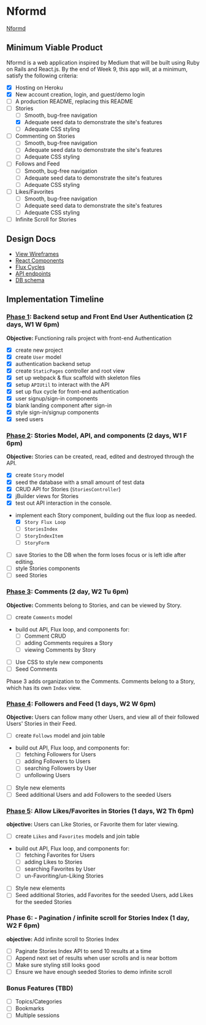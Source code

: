 # Nformd

[Nformd][heroku]

[heroku]: https://nformd.herokuapp.com/

## Minimum Viable Product

Nformd is a web application inspired by Medium that will be built using Ruby on Rails and React.js.  By the end of Week 9, this app will, at a minimum, satisfy the following criteria:

- [x] Hosting on Heroku
- [x] New account creation, login, and guest/demo login
- [ ] A production README, replacing this README
- [ ] Stories
  - [ ] Smooth, bug-free navigation
  - [x] Adequate seed data to demonstrate the site's features
  - [ ] Adequate CSS styling
- [ ] Commenting on Stories
  - [ ] Smooth, bug-free navigation
  - [ ] Adequate seed data to demonstrate the site's features
  - [ ] Adequate CSS styling
- [ ] Follows and Feed
  - [ ] Smooth, bug-free navigation
  - [ ] Adequate seed data to demonstrate the site's features
  - [ ] Adequate CSS styling
- [ ] Likes/Favorites
  - [ ] Smooth, bug-free navigation
  - [ ] Adequate seed data to demonstrate the site's features
  - [ ] Adequate CSS styling
- [ ] Infinite Scroll for Stories

## Design Docs
* [View Wireframes][views]
* [React Components][components]
* [Flux Cycles][flux-cycles]
* [API endpoints][api-endpoints]
* [DB schema][schema]

[views]: docs/views.md
[components]: docs/components.md
[flux-cycles]: docs/flux-cycles.md
[api-endpoints]: docs/api-endpoints.md
[schema]: docs/schema.md

## Implementation Timeline

### [Phase 1][phase-one]: Backend setup and Front End User Authentication (2 days, W1 W 6pm)

**Objective:** Functioning rails project with front-end Authentication

- [x] create new project
- [x] create `User` model
- [x] authentication backend setup
- [x] create `StaticPages` controller and root view
- [x] set up webpack & flux scaffold with skeleton files
- [x] setup `APIUtil` to interact with the API
- [x] set up flux cycle for front-end authentication
- [x] user signup/sign-in components
- [x] blank landing component after sign-in
- [x] style sign-in/signup components
- [x] seed users

### [Phase 2][phase-two]: Stories Model, API, and components (2 days, W1 F 6pm)

**Objective:** Stories can be created, read, edited and destroyed through the API.

- [x] create `Story` model
- [x] seed the database with a small amount of test data
- [x] CRUD API for Stories (`StoriesController`)
- [x] jBuilder views for Stories
- [x] test out API interaction in the console.
- implement each Story component, building out the flux loop as needed.
  - [x] `Story Flux Loop`
  - [ ] `StoriesIndex`
  - [ ] `StoryIndexItem`
  - [ ] `StoryForm`
- [ ] save Stories to the DB when the form loses focus or is left idle after editing.
- [ ] style Stories components
- [ ] seed Stories

### [Phase 3][phase-three]: Comments (2 day, W2 Tu 6pm)

**Objective:** Comments belong to Stories, and can be viewed by Story.

- [ ] create `Comments` model
- build out API, Flux loop, and components for:
  - [ ] Comment CRUD
  - [ ] adding Comments requires a Story
  - [ ] viewing Comments by Story
- [ ] Use CSS to style new components
- [ ] Seed Comments

Phase 3 adds organization to the Comments. Comments belong to a Story, which has its own `Index` view.

### [Phase 4][phase-four]: Followers and Feed (1 days, W2 W 6pm)

**Objective:** Users can follow many other Users, and view all of their followed Users' Stories in their Feed.

- [ ] create `Follows` model and join table
- build out API, Flux loop, and components for:
  - [ ] fetching Followers for Users
  - [ ] adding Followers to Users
  - [ ] searching Followers by User
  - [ ] unfollowing Users
- [ ] Style new elements
- [ ] Seed additional Users and add Followers to the seeded Users

### [Phase 5][phase-five]: Allow Likes/Favorites in Stories (1 days, W2 Th 6pm)

**objective:** Users can Like Stories, or Favorite them for later viewing.

- [ ] create `Likes` and `Favorites` models and join table
- build out API, Flux loop, and components for:
  - [ ] fetching Favorites for Users
  - [ ] adding Likes to Stories
  - [ ] searching Favorites by User
  - [ ] un-Favoriting/un-Liking Stories
- [ ] Style new elements
- [ ] Seed additional Stories, add Favorites for the seeded Users, add Likes for the seeded Stories

### Phase 6: - Pagination / infinite scroll for Stories Index (1 day, W2 F 6pm)

**objective:** Add infinite scroll to Stories Index

- [ ] Paginate Stories Index API to send 10 results at a time
- [ ] Append next set of results when user scrolls and is near bottom
- [ ] Make sure styling still looks good
- [ ] Ensure we have enough seeded Stories to demo infinite scroll

### Bonus Features (TBD)
- [ ] Topics/Categories
- [ ] Bookmarks
- [ ] Multiple sessions

[phase-one]: docs/phases/phase1.md
[phase-two]: docs/phases/phase2.md
[phase-three]: docs/phases/phase3.md
[phase-four]: docs/phases/phase4.md
[phase-five]: docs/phases/phase5.md
